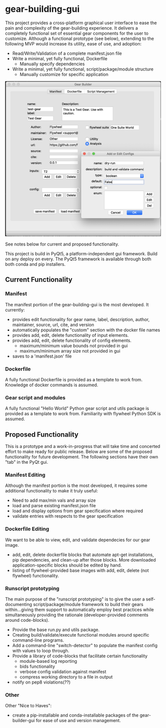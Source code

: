 # gear-building-gui

This project provides a cross-platform graphical user interface to ease the pain and complexity of the gear-building experience.  It delivers a completely functional set of essential gear components for the user to customize.  Although a functional prototype (see below),  extending to the following MVP would increase its utility, ease of use, and adoption:

* Read/Write/Validation of a complete manifest.json file
* Write a minimal, yet fully functional, Dockerfile
    - Manually specify dependencies
* Write a minimal, yet fully functional, script/package/module structure
    - Manually customize for specific application

![Crude Ugly Prototype](Screenshot.png "Crude and Ugly Prototype of gear-builder-gui")

See notes below for current and proposed functionality.

This project is build in PyQt5, a platform-independent gui framework. Build on any deploy on every. The PyQt5 framework is available through both both conda and pip installers.

## Current Functionality

### Manifest

The manifest portion of the gear-building-gui is the most developed.
It currently:

* provides edit functionality for gear name, label, description, author, maintainer,
source, url, cite, and version
* automatically populates the "custom" section with the docker file names
* provides add, edit, delete functionality of input elements.
* provides add, edit, delete functionality of config elements.
    - maximum/minimum value bounds not provided in gui
    - maximum/minimum array size not provided in gui
* saves to a 'manifest.json' file

### Dockerfile

A fully functional Dockerfile is provided as a template to work from.  Knowledge of docker commands is assumed.

### Gear script and modules

A fully functional "Hello World" Python gear script and utils package is provided as a template to work from. Familiarity with flywheel Python SDK is assumed.

## Proposed Functionality

This is a prototype and a work-in-progress that will take time and concerted effort
to make ready for public release. Below are some of the proposed functionality
for future development.  The following sections have
their own "tab" in the PyQt gui.

### Manifest Editing

Although the manifest portion is the most developed, it requires some additional functionality to make it truly useful:

* Need to add max/min vals and array size
* load and parse existing manifest.json file
* load and display options from gear specification where required
* validate entries with respects to the gear specification

### Dockerfile Editing

We want to be able to view, edit, and validate dependecies for our gear image.

* add, edit, delete dockerfile blocks that automate apt-get installations, pip dependencies, and clean-up after those blocks.  More downloaded application-specific blocks should be edited by hand.
* listing of flywheel-provided base images with add, edit, delete (not flywheel) functionality.

### Runscript prototyping

The main purpose of the "runscript prototyping" is to give the user a self-documenting script/package/module framework to build their gears within...giving them support to automatically employ best practices while simultaneously providing the rationale (developer-provided comments around code-blocks).

* Provide the base run.py and utils package.
* Creating build/validate/execute functional modules around specific command-line programs.  
* Add a command-line "switch-detector" to populate the manifest config with values to loop through.
* Provide a library of code-blocks that facilitate certain functionality
    - module-based log reporting
    - bids functionality
    - verbose config validation against manifest
    - compress working directory to a file in output
* notify on pep8 violations(??)

### Other

Other "Nice to Haves":

* create a pip-installable and conda-installable packages of the gear-builder-gui for ease of use and version management.
